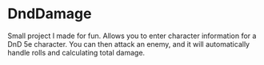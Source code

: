 # DndDamage

Small project I made for fun. Allows you to enter character information for a DnD 5e character.
You can then attack an enemy, and it will automatically handle rolls and calculating total damage.
